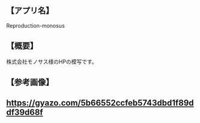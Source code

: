 ## 【アプリ名】　
Reproduction-monosus

## 【概要】
株式会社モノサス様のHPの模写です。

## 【参考画像】
## https://gyazo.com/5b66552ccfeb5743dbd1f89ddf39d68f